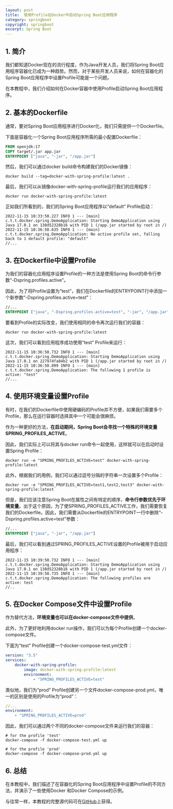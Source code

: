 ```yaml
---
layout: post
title:  使用Profile在Docker中启动Spring Boot应用程序
category: springboot
copyright: springboot
excerpt: Spring Boot
---
```


## 1. 简介

我们都知道Docker现在的流行程度，作为Java开发人员，我们将Spring Boot应用程序容器化已成为一种趋势。然而，对于某些开发人员来说，如何在容器化的Spring Boot应用程序中设置Profile可能是一个问题。

在本教程中，我们介绍如何在Docker容器中使用Profile启动Spring Boot应用程序。

## 2. 基本的Dockerfile

通常，要对Spring Boot应用程序进行Docker化，我们只需提供一个Dockerfile。

下面是容器化一个Spring Boot应用程序所需的最小配置Dockerfile：

```dockerfile
FROM openjdk:17
COPY target/.jar app.jar
ENTRYPOINT ["java", "-jar", "/app.jar"]
```

然后，我们可以通过docker build命令构建我们的Docker镜像：

```shell
docker build --tag=docker-with-spring-profile:latest .
```

最后，我们可以从镜像docker-with-spring-profile运行我们的应用程序：

```shell
docker run docker-with-spring-profile:latest
```

正如我们所看到的，我们的Spring Boot应用程序以“default” Profile启动：

```shell
2022-11-15 10:33:50.227 INFO 1 --- [main] c.t.t.docker.spring.DemoApplication: Starting DemoApplication using Java 17.0.1 on 138d52328b16 with PID 1 (/app.jar started by root in /)
2022-11-15 10:36:50.635 INFO 1 --- [main] c.t.t.docker.spring.DemoApplication: No active profile set, falling back to 1 default profile: "default"
//...
```

## 3. 在Dockerfile中设置Profile

为我们的容器化应用程序设置Profile的一种方法是使用Spring Boot的命令行参数“-Dspring.profiles.active”。

因此，为了将Profile设置为“test”，我们在Dockerfile的ENTRYPOINT行中添加一个新参数“-Dspring.profiles.active=test”：

```dockerfile
//...
ENTRYPOINT ["java", "-Dspring.profiles.active=test", "-jar", "/app.jar"]
```

要看到Profile的实际改变，我们使用相同的命令再次运行我们的容器：

```shell
docker run docker-with-spring-profile:latest
```

这次，我们可以看到应用程序成功使用“test” Profile来运行：

```shell
2022-11-15 10:36:50.732 INFO 1 --- [main] c.t.t.docker.spring.DemoApplication: Starting DemoApplication using Java 17.0.1 on 227974fa84b2 with PID 1 (/app.jar started by root in /)
2022-11-15 10:36:50.899 INFO 1 --- [main] c.t.t.docker.spring.DemoApplication: The following 1 profile is active: "test"
//...
```

## 4. 使用环境变量设置Profile

有时，在我们的Dockerfile中使用硬编码的Profile并不方便，如果我们需要多个Profile，那么在运行容器时选择其中一个可能会很麻烦。

作为一种更好的方法，**在启动期间，Spring Boot会寻找一个特殊的环境变量SPRING_PROFILES_ACTIVE**。

因此，我们实际上可以将其与docker run命令一起使用，这样就可以在启动时设置Spring Profile：

```shell
docker run -e "SPRING_PROFILES_ACTIVE=test" docker-with-spring-profile:latest
```

此外，根据我们的用例，我们可以通过逗号分隔的字符串一次设置多个Profile：

```shell
docker run -e "SPRING_PROFILES_ACTIVE=test1,test2,test3" docker-with-spring-profile:latest
```

但是，我们应该注意Spring Boot在属性之间有特定的顺序，**命令行参数优先于环境变量**。出于这个原因，为了使SPRING_PROFILES_ACTIVE工作，我们需要恢复我们的Dockerfile。因此，我们需要从Dockerfile的ENTRYPOINT一行中删除“-Dspring.profiles.active=test”参数：

```dockerfile
//...
ENTRYPOINT ["java", "-jar", "/app.jar"]
```

最后，我们可以看到通过SPRING_PROFILES_ACTIVE设置的Profile被用于启动应用程序：

```shell
2022-11-15 10:39:50.732 INFO 1 --- [main] c.t.t.docker.spring.DemoApplication: Starting DemoApplication using Java 17.0.1 on 138d52328b16 with PID 1 (/app.jar started by root in /)
2022-11-15 10:39:50.735 INFO 1 --- [main] c.t.t.docker.spring.DemoApplication: The following profiles are active: test
//..
```

## 5. 在Docker Compose文件中设置Profile

作为替代方法，**环境变量也可以在docker-compose文件中提供**。

此外，为了更好地利用docker run操作，我们可以为每个Profile创建一个docker-compose文件。

下面为“test” Profile创建一个docker-compose-test.yml文件：

```yaml
version: "3.5"
services:
    docker-with-spring-profile:
        image: docker-with-spring-profile:latest
        environment:
            - "SPRING_PROFILES_ACTIVE=test"
```

类似地，我们为“prod” Profile创建另一个文件docker-compose-prod.yml，唯一的区别是使用的Profile为“prod”：

```yaml
//...
environment:
    - "SPRING_PROFILES_ACTIVE=prod"
```

因此，我们可以通过两个不同的docker-compose文件来运行我们的容器：

```shell
# for the profile 'test'
docker-compose -f docker-compose-test.yml up

# for the profile 'prod'
docker-compose -f docker-compose-prod.yml up
```

## 6. 总结

在本教程中，我们描述了在容器化的Spring Boot应用程序中设置Profile的不同方法，并演示了一些使用Docker 和Docker Compose的示例。

与往常一样，本教程的完整源代码可在[GitHub](https://github.com/tuyucheng7/taketoday-tutorial4j/tree/master/spring-boot-modules/spring-boot-docker)上获得。